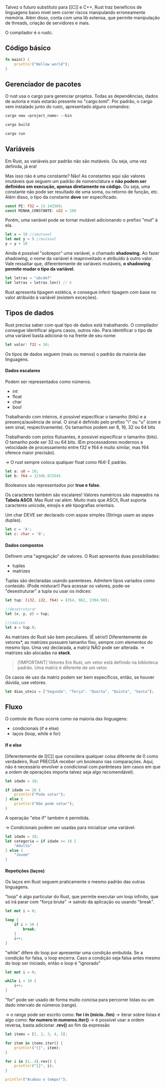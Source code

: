 Talvez o futuro substituto para [[C]] e C++, Rust traz benefícios de linguagens baixo nível sem correr riscos manipulando erroneamente memória. Além disso, conta com uma lib extensa, que permite manipulação de threads, criação de servidores e mais.

O compilador é o rustc.

## Código básico

```rust
fn main() {
	println!("Hellow world");
}
```

## Gerenciador de pacotes
O rust usa o cargo para gerenciar projetos.
Todas as dependências, dados de autoria e mais estarão presente no "cargo.toml".
Por padrão, o cargo vem instalado junto do rustc, apresentado alguns comandos:

```bash
cargo new <project_name> --bin
```

```bash
cargo build
```

```bash
cargo run
```

## Variáveis
Em Rust, as variáveis por padrão não são mutáveis. Ou seja, uma vez definida, já era!

Mas isso não é uma constante? Não!
As constantes aqui são valores imutáveis que seguem um padrão de nomenclatura e **não podem ser definidos em execução, apenas diretamente no código.** Ou seja, uma constante não pode ser resultado de uma soma, ou retorno de função, etc.
Além disso, o tipo da constante **deve** ser especificado.

```rust
const PI: f32 = 13.141569;
const MINHA_CONSTANTE: u32 = 100
```

Porém, uma variável pode se tornar mutável adicionando o prefixo "mut" à ela.

```rust
let x = 10 //imutavel
let mut y = 9 //mutavel
y = y + 10 
```

Ainda é possível "sobrepor" uma variável, o chamado **shadowing.**
Ao fazer shadowing, o nome da variável é reaproveitado e atribuído à outro valor.
Vale ressaltar que, diferentemente de variáveis mutáveis, **o shadowing permite mudar o tipo da variável.**

```rust
let letras = "abcdef"
let letras = letras.len() // 6
```

Rust apresenta tipagem estática, e consegue inferir tipagem com base no valor atribuído à variável (existem exceções).

## Tipos de dados
Rust precisa saber com qual tipo de dados está trabalhando. O compilador consegue identificar alguns casos, outros não.
Para identificar o tipo de uma variável basta adicioná-lo na frente de seu nome:

```rust
let valor: f32 = 10;
```

Os tipos de dados seguem (mais ou menos) o padrão da maioria das linguagens.

#### Dados escalares
Podem ser representados como números.
- int
- float
- char
- bool

Trabalhando com inteiros, é possível especificar o tamanho (bits) e a presença/ausência de sinal. 
O sinal é definido pelo prefixo "i" ou "u" (com e sem sinal, respectivamente).
Os tamanhos podem ser 8, 16, 32 ou 64 bits

Trabalhando com potos flutuantes, é possível especificar o tamanho (bits).
O tamanho pode ser 32 ou 64 bits. (Em processadores modernos a velocidade de processamento entre f32 e f64 é muito similar, mas f64 oferece maior precisão).

-> O rust sempre coloca qualquer float como f64! É padrão.

```rust
let a: u8 = 10;
let b: f64 = 12345.972545
```

Booleanos são representados por **true e false.**

Os caracteres também são escalares! 
Valores numéricos são mapeados na **Tabela ASCII**. Mas Rust vai além.
Muito mais que ASCII, Rust suporta caracteres unicode, emojis e até tipografias orientais.

Um char DEVE ser declarado com aspas simples (Strings usam as aspas duplas).
```rust
let c = 'A';
let c: char = 'B';
```


#### Dados compostos
Definem uma "agregação" de valores.
O Rust apresenta duas possibiliades:
- tuplas
- matrizes

Tuplas são declaradas usando parenteses. Admitem tipos variados como conteúdo. (Pode misturar!)
Para acessar os valores, pode-se "desestruturar" a tupla ou usar os índices:
```rust
let tup: (i32, i32, f64) = (354, 982, 2394.98);

//desetruturar
let (x, y, z) = tup;

//indices
let a = tup.0;
```

As matrizes do Rust são bem peculiares. (É sério!)
Diferentemente de vetores*, as matrizes possuem tamanho fixo, sempre com elementos do mesmo tipo.
Uma vez declarada, a matriz NÃO pode ser alterada.
-> matrizes são alocadas na **stack**.

>[!IMPORTANT] Vetores
>Em Rust, um vetor está definido na biblioteca padrão. Uma matriz é diferente de um vetor.

Os casos de uso da matriz podem ser bem específicos, então, se houver dúvida, use vetores.
```rust
let dias_uteis = ["Segunda", "Terça". "Quarta", "Quinta", "Sexta"];
```


## Fluxo
O controle de fluxo ocorre como na maioria das linguagens:
- condicionais (if e else)
- laços (loop, while e for)

#### If e else
Diferentemente de [[C]] que considera qualquer coisa diferente de 0 como verdadeiro, Rust PRECISA receber um booleano nas comparações.
Aqui, não é necessário envolver a condicional com parênteses (em casos em que a ordem de operações importa talvez seja algo recomendável).

```rust
let idade = 18;

if idade >= 16 {
	println!("Pode votar");
} else {
	println!("Não pode votar");
}
```

A operação "else if" também é permitida.

-> Condicionais podem ser usadas para inicializar uma variável:
```rust
let idade = 18;
let categoria = if idade >= 18 {
	"Adulto"
} else {
	"Jovem"
}
```


#### Repetições (laços)
Os laços em Rust seguem praticamente o mesmo padrão das outras linguagens.

"loop" é algo particular do Rust, que permite executar um loop infinito, que só irá parar com "força bruta" -> saindo da aplicação ou usando "break".

```rust
let mut i = 0;

loop {
	if i > 10 {
		break;
	}
	i++;
}
```


"while" difere do loop por apresentar uma condição embutida. Se a condição for falsa, o loop encerra. Caso a condição seja falsa antes mesmo do loop ser iniciado, então o loop é "ignorado"

```rust
let mut i = 0;

while i < 10 {
	i++;
}
```


"for" pode ser usado de forma muito concisa para percorrer listas ou um dado intervalo de números (range).

-> o range pode ser escrito como: **for i in (inicio..fim)**
-> iterar sobre listas é algo como: **for numero in numeros.iter()**
-> é possível usar a ordem reversa, basta adicionar **.rev()** ao fim da expressão

```rust
let items = [1, 2, 3, 4, 5];

for item in items.iter() {
	println!("{}", item);
}
```

```rust
for i in (1..4).rev() {
	println!("{}", i);
}

println!("Acabou o tempo!");
```